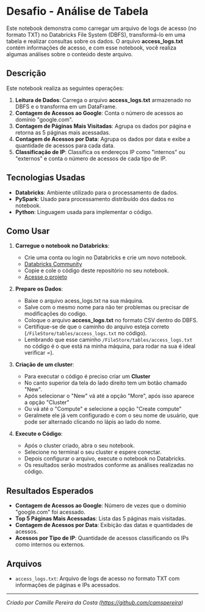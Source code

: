 # Desafio - Análise de Tabela
Este notebook demonstra como carregar um arquivo de logs de acesso (no formato TXT) no Databricks File System (DBFS), transformá-lo em uma tabela e realizar consultas sobre os dados. O arquivo **access_logs.txt** contém informações de acesso, e com esse notebook, você realiza algumas análises sobre o conteúdo deste arquivo.

## Descrição

Este notebook realiza as seguintes operações:

1. **Leitura de Dados**: Carrega o arquivo **access_logs.txt** armazenado no DBFS e o transforma em um DataFrame.
2. **Contagem de Acessos ao Google**: Conta o número de acessos ao domínio "google.com".
3. **Contagem de Páginas Mais Visitadas**: Agrupa os dados por página e retorna as 5 páginas mais acessadas.
4. **Contagem de Acessos por Data**: Agrupa os dados por data e exibe a quantidade de acessos para cada data.
5. **Classificação de IP**: Classifica os endereços IP como "internos" ou "externos" e conta o número de acessos de cada tipo de IP.

## Tecnologias Usadas

- **Databricks**: Ambiente utilizado para o processamento de dados.
- **PySpark**: Usado para processamento distribuído dos dados no notebook.
- **Python**: Linguagem usada para implementar o código.

## Como Usar

1. **Carregue o notebook no Databricks**:
   - Crie uma conta ou login no Databricks e crie um novo notebook.
   - [Databricks Community](community.cloud.databricks.com)
   - Copie e cole o código deste repositório no seu notebook.
   - [Acesse o projeto](https://github.com/camspereira/acess.git)
   
2. **Prepare os Dados**:
   - Baixe o arquivo acess_logs.txt na sua máquina.
   - Salve com o mesmo nome para não ter problemas ou precisar de modificações do codigo.
   - Coloque o arquivo **access_logs.txt** no formato CSV dentro do DBFS.
   - Certifique-se de que o caminho do arquivo esteja correto (`/FileStore/tables/access_logs.txt` no código).
   - Lembrando que esse caminho `/FileStore/tables/access_logs.txt` no código é o que está na minha máquina, para rodar na sua é ideal verificar =).


3. **Criação de um cluster**:
   - Para executar o código é preciso criar um **Cluster**
   - No canto superior da tela do lado direito tem um botão chamado "New".
   - Após selecionar o "New" vá até a opção "More", após isso aparece a opção "Cluster"
   - Ou vá até o "Compute" e selecione a opção "Create compute"
   - Geralmete ele já vem configurado e com o seu nome de usuário, que pode ser alternado clicando no lápis ao lado do nome.

3. **Execute o Código**:
   - Após o cluster criado, abra o seu notebook.
   - Selecione no terminal o seu cluster e espere conectar.
   - Depois configurar o arquivo, execute o notebook no Databricks.
   - Os resultados serão mostrados conforme as análises realizadas no código.

## Resultados Esperados

- **Contagem de Acessos ao Google**: Número de vezes que o domínio "google.com" foi acessado.
- **Top 5 Páginas Mais Acessadas**: Lista das 5 páginas mais visitadas.
- **Contagem de Acessos por Data**: Exibição das datas e quantidades de acessos.
- **Acessos por Tipo de IP**: Quantidade de acessos classificando os IPs como internos ou externos.

## Arquivos

- `access_logs.txt`: Arquivo de logs de acesso no formato TXT com informações de páginas e IPs acessados.


---

*Criado por Camille Pereira da Costa (https://github.com/camspereira)*



